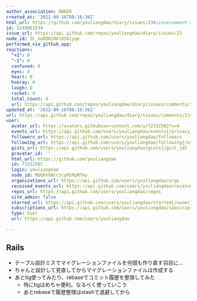 ```yaml
---
author_association: OWNER
created_at: '2022-09-16T08:16:36Z'
html_url: https://github.com/youliangdao/diary/issues/23#issuecomment-1249061534
id: 1249061534
issue_url: https://api.github.com/repos/youliangdao/diary/issues/23
node_id: IC_kwDOH2O6185Kcyqe
performed_via_github_app: 
reactions:
  "+1": 0
  "-1": 0
  confused: 0
  eyes: 0
  heart: 0
  hooray: 0
  laugh: 0
  rocket: 0
  total_count: 0
  url: https://api.github.com/repos/youliangdao/diary/issues/comments/1249061534/reactions
updated_at: '2022-09-16T08:16:36Z'
url: https://api.github.com/repos/youliangdao/diary/issues/comments/1249061534
user:
  avatar_url: https://avatars.githubusercontent.com/u/72332502?v=4
  events_url: https://api.github.com/users/youliangdao/events{/privacy}
  followers_url: https://api.github.com/users/youliangdao/followers
  following_url: https://api.github.com/users/youliangdao/following{/other_user}
  gists_url: https://api.github.com/users/youliangdao/gists{/gist_id}
  gravatar_id: ''
  html_url: https://github.com/youliangdao
  id: 72332502
  login: youliangdao
  node_id: MDQ6VXNlcjcyMzMyNTAy
  organizations_url: https://api.github.com/users/youliangdao/orgs
  received_events_url: https://api.github.com/users/youliangdao/received_events
  repos_url: https://api.github.com/users/youliangdao/repos
  site_admin: false
  starred_url: https://api.github.com/users/youliangdao/starred{/owner}{/repo}
  subscriptions_url: https://api.github.com/users/youliangdao/subscriptions
  type: User
  url: https://api.github.com/users/youliangdao

---
```

## Rails
- テーブル設計ミスでマイグレーションファイルを何個も作り直す羽目に...
- ちゃんと設計して見直してからマイグレーションファイルは作成する
- あとtig使ってみたり、rebaseでコミット履歴を整理してみた
  - 特にtigはめちゃ便利。なるべく使っていこう
  - あとrebaseで履歴整理はstashで退避してから
